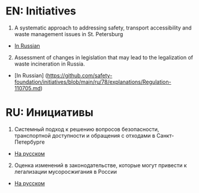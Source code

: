 # EN: Initiatives

1. A systematic approach to addressing safety, transport accessibility and waste management issues in St. Petersburg 
* [In Russian](https://github.com/safety-foundation/initiatives/blob/main/ru/78/gov-claim-001.md)
2. Assessment of changes in legislation that may lead to the legalization of waste incineration in Russia.
* [In Russian] (https://github.com/safety-foundation/initiatives/blob/main/ru/78/explanations/Regulation-110705.md)

# RU: Инициативы

1. Системный подход к решению вопросов безопасности, транспортной доступности и обращения с отходами в Санкт-Петербурге 
* [На русском](https://github.com/safety-foundation/initiatives/blob/main/ru/78/gov-claim-001.md)
2. Оценка изменений в законодательстве, которые могут привести к легализации мусоросжигания в России
* [На русском](https://github.com/safety-foundation/initiatives/blob/main/ru/78/explanations/Regulation-110705.md)
